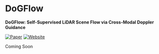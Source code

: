 # DoGFlow

**DoGFlow: Self-Supervised LiDAR Scene Flow via Cross-Modal Doppler Guidance**

[![Paper](https://img.shields.io/badge/arXiv-2508.18506-b31b1b.svg)](https://arxiv.org/abs/2508.18506)  [![Website](https://img.shields.io/badge/Project_Page-online-blue)](https://ajinkyakhoche.github.io/DogFlow/)  

Coming Soon
